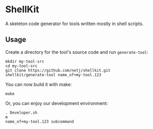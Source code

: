 ShellKit
========
A skeleton code generator for tools written mostly in shell scripts.

Usage
-----

Create a directory for the tool's source code and run `generate-tool`:

    mkdir my-tool-src
    cd my-tool-src
    git clone https://github.com/netj/shellkit.git
    shellkit/generate-tool name_of+my-tool.123

You can now build it with make:

    make

Or, you can enjoy our development environment:

    . Developer.sh
    m
    name_of+my-tool.123 subcommand


